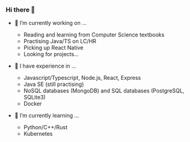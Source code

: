 ### Hi there 👋

<!--
**chew01/chew01** is a ✨ _special_ ✨ repository because its `README.md` (this file) appears on your GitHub profile.

Here are some ideas to get you started:

- 🔭 I’m currently working on ...
- 🌱 I’m currently learning ...
- 👯 I’m looking to collaborate on ...
- 🤔 I’m looking for help with ...
- 💬 Ask me about ...
- 📫 How to reach me: ...
- 😄 Pronouns: ...
- ⚡ Fun fact: ...
-->

- 🔭 I’m currently working on ...
  - Reading and learning from Computer Science textbooks
  - Practising Java/TS on LC/HR
  - Picking up React Native
  - Looking for projects...

- 🧠 I have experience in ...
  - Javascript/Typescript, Node.js, React, Express
  - Java SE (still practising)
  - NoSQL databases (MongoDB) and SQL databases (PostgreSQL, SQLite3)
  - Docker

- 🌱 I’m currently learning ...
  - Python/C++/Rust
  - Kubernetes
